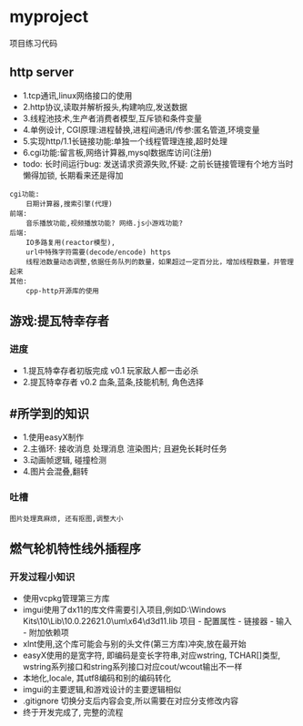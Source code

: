 # myproject
项目练习代码

## http server 
- 1.tcp通讯,linux网络接口的使用
- 2.http协议,读取并解析报头,构建响应,发送数据
- 3.线程池技术,生产者消费者模型,互斥锁和条件变量
- 4.单例设计, CGI原理:进程替换,进程间通讯/传参:匿名管道,环境变量
- 5.实现http/1.1长链接功能:单独一个线程管理连接,超时处理
- 6.cgi功能:留言板,网络计算器,mysql数据库访问(注册)
- todo: 长时间运行bug: 发送请求资源失败,怀疑: 之前长链接管理有个地方当时懒得加锁, 长期看来还是得加
```
cgi功能: 
    日期计算器,搜索引擎(代理)
前端:
    音乐播放功能,视频播放功能? 网络.js小游戏功能? 
后端:
    IO多路复用(reactor模型), 
    url中特殊字符需要(decode/encode) https 
    线程池数量动态调整,依据任务队列的数量，如果超过一定百分比，增加线程数量，并管理起来
其他:
    cpp-http开源库的使用
```




## 游戏:提瓦特幸存者

### 进度
- 1.提瓦特幸存者初版完成 v0.1 玩家敌人都一击必杀
- 2.提瓦特幸存者 v0.2 血条,蓝条,技能机制, 角色选择

## #所学到的知识
- 1.使用easyX制作
- 2.主循环: 接收消息 处理消息 渲染图片; 且避免长耗时任务
- 3.动画帧逻辑, 碰撞检测
- 4.图片会混叠,翻转

### 吐槽
```
图片处理真麻烦, 还有抠图,调整大小
```


## 燃气轮机特性线外插程序

### 开发过程小知识
- 使用vcpkg管理第三方库
- imgui使用了dx11的库文件需要引入项目,例如D:\Windows Kits\10\Lib\10.0.22621.0\um\x64\d3d11.lib		项目 - 配置属性 - 链接器 - 输入 - 附加依赖项
- xlnt使用,这个库可能会与别的头文件(第三方库)冲突,放在最开始
- easyX使用的是宽字符, 即编码是变长字符串,对应wstring, TCHAR[]类型, wstring系列接口和string系列接口对应cout/wcout输出不一样
- 本地化,locale, 其utf8编码和别的编码转化
- imgui的主要逻辑,和游戏设计的主要逻辑相似
- .gitignore 切换分支后内容会变,所以需要在对应分支修改内容
- 终于开发完成了, 完整的流程
